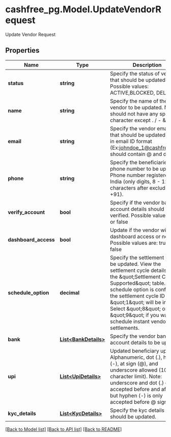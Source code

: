 # cashfree_pg.Model.UpdateVendorRequest
Update Vendor Request

## Properties

Name | Type | Description | Notes
------------ | ------------- | ------------- | -------------
**status** | **string** | Specify the status of vendor that should be updated. Possible values: ACTIVE,BLOCKED, DELETED | 
**name** | **string** | Specify the name of the vendor to be updated. Name should not have any special character except . / - &amp; | 
**email** | **string** | Specify the vendor email ID that should be updated. String in email ID format (Ex:johndoe_1@cashfree.com) should contain @ and dot (.) | 
**phone** | **string** | Specify the beneficiaries phone number to be updated. Phone number registered in India (only digits, 8 - 12 characters after excluding +91). | 
**verify_account** | **bool** | Specify if the vendor bank account details should be verified. Possible values: true or false | [optional] 
**dashboard_access** | **bool** | Update if the vendor will have dashboard access or not. Possible values are: true or false | [optional] 
**schedule_option** | **decimal** | Specify the settlement cycle to be updated. View the settlement cycle details from the \&quot;Settlement Cycles Supported\&quot; table.  If no schedule option is configured, the settlement cycle ID \&quot;1\&quot; will be in effect. Select \&quot;8\&quot; or \&quot;9\&quot; if you want to schedule instant vendor settlements. | 
**bank** | [**List&lt;BankDetails&gt;**](BankDetails.md) | Specify the vendor bank account details to be updated. | [optional] 
**upi** | [**List&lt;UpiDetails&gt;**](UpiDetails.md) | Updated beneficiary upi vpa. Alphanumeric, dot (.), hyphen (-), at sign (@), and underscore allowed (100 character limit). Note: underscore and dot (.) gets accepted before and after @, but hyphen (-) is only accepted before @ sign. | [optional] 
**kyc_details** | [**List&lt;KycDetails&gt;**](KycDetails.md) | Specify the kyc details that should be updated. | 

[[Back to Model list]](../README.md#documentation-for-models) [[Back to API list]](../README.md#documentation-for-api-endpoints) [[Back to README]](../README.md)

